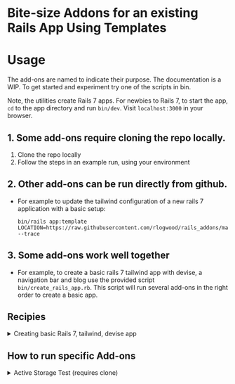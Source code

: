 # Bite-size Addons for an existing Rails App Using Templates

# Usage

The add-ons are named to indicate their purpose. The documentation is a WIP.
To get started and experiment try one of the scripts in bin.

Note, the utilities create Rails 7 apps. For newbies to Rails 7, to start the app, `cd` to the app directory 
and run `bin/dev`. Visit `localhost:3000` in your browser.

## 1. Some add-ons require cloning the repo locally.
 1. Clone the repo locally
 2. Follow the steps in an example run, using your environment

## 2. Other add-ons can be run directly from github.
- For example to update the tailwind configuration of a 
new rails 7 application with a basic setup: 
    ```shell
    bin/rails app:template LOCATION=https://raw.githubusercontent.com/rlogwood/rails_addons/main/add_tailwind_scaffold/template.rb --trace
    ```
## 3. Some add-ons work well together
- For example, to create a basic rails 7 tailwind app with devise, a navigation bar and blog use the provided script `bin/create_rails_app.rb`. 
This script will run several add-ons in the right order to create a basic app. 

## Recipies
<details> 
  <summary>Creating basic Rails 7, tailwind, devise app </summary>
This script will run the following add-on templates in order to create 
Rails 7 TailwindCSS application with Devise authentication, 
a navigation bar and several pages (home, about, services), a blog and post model.
The script will prompt for an email address and password and add an admin 
user that can create posts. 

-  rails7_tailwind_config
-  add_tailwind_scaffold
-  add_devise
-  add_pages_devise_nav
-  add_cancancan
-  add_blog
-  add_error_pages

### Create the app:
- _NOTE: Most of the individual addons can be run directly from the repo
but to run the script that creates the app applying all the above addons , you must first clone the repo_

  ```shell
  # clone the repo
  # run the ruby script
  % (repo_location)/bin/create_rails_app.rb
  ```

- _TODOs: WIP, improve layout and styling_

</details>

## How to run specific Add-ons

<details> 
  <summary>Active Storage Test (requires clone)</summary>

### Basic ActiveStorage test with Digital Ocean spaces
This simple template distills down only the changes needed to make **NEW** Rails 6 app
work with ActiveStorage using Digital Ocean spaces. Use this example as a simple 
reference application to see how ActiveStorage works. 

**An advanced use case is to run the template for an existing application. Do this on a new,
clean working branch so that you can see all the files that are added and changed.** The 
template will support the following use cases:
- using asset pipeline for css and webpacker 5 or 6 for javascript 
- using webpacker 5 or 6 for both css and javascript
- NOTE: Adding the template to existing applications has only been tested on webpacker 6 apps using webpacker for CSS



<details>
<summary>Example Run for Active Storage Test</summary>

- Watch GoRails Video https://gorails.com/episodes/direct-uploads-with-rails-active-storage
- This template is built from watching that video
- Sign-up for digtal ocean spaces and create your space and API keys
```

cd ~/mystuff

app_name=(your app name here)

echo "creating a default rails app with postgresql"
rails new $app_name -d postgresql

echo "adding active storage"
cd $app_name

template="~/mystuff/rails_addons/active_storage_test/template.rb"

bin/rails app:template LOCATION=$template --trace

bin/rails db:create
bin/rails db:migrate

# note install s3cmd (if you use brew: brew install s3cmd)
# configure s3cmd with s3cmd --configure (https://docs.digitalocean.com/products/spaces/resources/s3cmd/)

s3cmd setcors lib/active_storage_config/digital_ocean/cors.xml s3://(my bucket) 
 
export S3_KEY=(my key)
export S3_SECRET=(my secret))

bin/rails s
```
</details>


</details>
